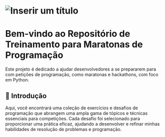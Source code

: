 # ![Inserir um título](https://github.com/user-attachments/assets/b9049045-1d9a-4055-bd02-2b8cc6358ba0)


# Bem-vindo ao Repositório de Treinamento para Maratonas de Programação 
Este projeto é dedicado a ajudar desenvolvedores a se prepararem para com
petições de programação, como maratonas e hackathons, com foco em Python.

## 🚀 Introdução

Aqui, você encontrará uma coleção de exercícios e desafios de programação que abrangem uma ampla gama de tópicos e técnicas essenciais para competições. Cada desafio foi selecionado para proporcionar uma prática eficaz, ajudando a desenvolver e refinar minhas habilidades de resolução de problemas e programação.
